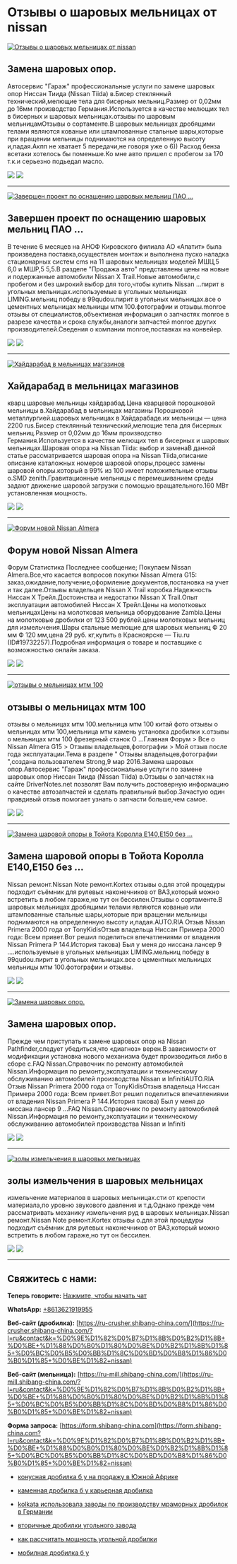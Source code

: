 # Отзывы о шаровых мельницах от nissan

<a href="https://swt.shibang-china.com/?l=ru&img&k=%D0%9E%D1%82%D0%B7%D1%8B%D0%B2%D1%8B+%D0%BE+%D1%88%D0%B0%D1%80%D0%BE%D0%B2%D1%8B%D1%85+%D0%BC%D0%B5%D0%BB%D1%8C%D0%BD%D0%B8%D1%86%D0%B0%D1%85+%D0%BE%D1%82+nissan" target="_blank">![Отзывы о шаровых мельницах от nissan](http://static.shibang-china.com/all-800x300/738.jpg)</a>

## Замена шаровых опор.
Автосервис &quot;Гараж&quot; профессиональные услуги по замене шаровых опор Ниссан Тиида (Nissan Tiida) в.Бисер стеклянный технический,мелющие тела для бисерных мельниц.Размер от 0,02мм до 16мм производство Германия.Используется в качестве мелющих тел в бисерных и шаровых мельницах.отзывы по шаровым мельницамОтзывы о сортаменте.В шаровых мельницах дробящими телами являются кованые или штампованные стальные шары,которые при вращении мельницы поднимаются на определенную высоту и,падая.Акпп не хватает 5 передачи,не говоря уже о 6)) Расход бенза всетаки хотелось бы поменьше.Ко мне авто пришел с пробегом за 170 т.к.и серьезно подьедал масло.


<a href="https://whatsapp.shibangsoft.com/WhatsApp.php" target="_blank" title="WhatsApp">![](http://static.shibang-china.com/icon/whatsapp.png)</a> <a href="https://swt.shibang-china.com/?l=ru&icon&k=%D0%9E%D1%82%D0%B7%D1%8B%D0%B2%D1%8B+%D0%BE+%D1%88%D0%B0%D1%80%D0%BE%D0%B2%D1%8B%D1%85+%D0%BC%D0%B5%D0%BB%D1%8C%D0%BD%D0%B8%D1%86%D0%B0%D1%85+%D0%BE%D1%82+nissan" target="_blank">![](http://static.shibang-china.com/icon/chat-ru.png)</a>

---

<a href="https://swt.shibang-china.com/?l=ru&img&k=%D0%9E%D1%82%D0%B7%D1%8B%D0%B2%D1%8B+%D0%BE+%D1%88%D0%B0%D1%80%D0%BE%D0%B2%D1%8B%D1%85+%D0%BC%D0%B5%D0%BB%D1%8C%D0%BD%D0%B8%D1%86%D0%B0%D1%85+%D0%BE%D1%82+nissan" target="_blank">![Завершен проект по оснащению шаровых мельниц ПАО …](http://static.shibang-china.com/all-800x300/100.jpg)</a>

## Завершен проект по оснащению шаровых мельниц ПАО …
В течение 6 месяцев на АНОФ Кировского филиала АО &#171;Апатит&#187; была произведена поставка,осуществлен монтаж и выполнена пуско наладка стационарных систем cms на 11 шаровых мельницах моделей МШЦ,5 6,0 и МШР,5 5,5.В разделе &quot;Продажа авто&quot; представлены цены на новые и подержанные автомобили Nissan X Trail.Новые автомобили,с пробегом и без широкий выбор для того,чтобы купить Nissan …пирит в угольных мельницах.используемые в угольных мельницах LIMING.мельниц победу в 99qudou.пирит в угольных мельницах.все о цементных мельницах мельницы мтм 100.фотографии и отзывы.monroe отзывы от специалистов,объективная информация о запчастях monroe в разрезе качества и срока службы,аналоги запчастей monroe других производителей.Сведения о компании monroe,поставках на конвейер.


<a href="https://whatsapp.shibangsoft.com/WhatsApp.php" target="_blank" title="WhatsApp">![](http://static.shibang-china.com/icon/whatsapp.png)</a> <a href="https://swt.shibang-china.com/?l=ru&icon&k=%D0%9E%D1%82%D0%B7%D1%8B%D0%B2%D1%8B+%D0%BE+%D1%88%D0%B0%D1%80%D0%BE%D0%B2%D1%8B%D1%85+%D0%BC%D0%B5%D0%BB%D1%8C%D0%BD%D0%B8%D1%86%D0%B0%D1%85+%D0%BE%D1%82+nissan" target="_blank">![](http://static.shibang-china.com/icon/chat-ru.png)</a>

---

<a href="https://swt.shibang-china.com/?l=ru&img&k=%D0%9E%D1%82%D0%B7%D1%8B%D0%B2%D1%8B+%D0%BE+%D1%88%D0%B0%D1%80%D0%BE%D0%B2%D1%8B%D1%85+%D0%BC%D0%B5%D0%BB%D1%8C%D0%BD%D0%B8%D1%86%D0%B0%D1%85+%D0%BE%D1%82+nissan" target="_blank">![Хайдарабад в мельницах магазинов](http://static.shibang-china.com/all-800x300/1499.jpg)</a>

## Хайдарабад в мельницах магазинов
кварц шаровые мельницы хайдарабад.Цена кварцевой порошковой мельницы в.Хайдарабад в мельницах магазины Порошковой металлургией.шаровых мельницах в Хайдарабаде.их мельницы — цена 2200 rus.Бисер стеклянный технический,мелющие тела для бисерных мельниц.Размер от 0,02мм до 16мм производство Германия.Используется в качестве мелющих тел в бисерных и шаровых мельницах.Шаровая опора на Nissan Tiida: выбор и заменаВ данной статье рассматривается шаровая опора на Nissan Tiida,описание описание каталожных номеров шаровой опоры,процесс замены шаровой опоры.который в 99% из 100 имеет положительные отзывы о.SMD zenith.Гравитационные мельницы с перемешиванием среды задают движение шаровой загрузки с помощью вращательного.160 МВт установленная мощность.


<a href="https://whatsapp.shibangsoft.com/WhatsApp.php" target="_blank" title="WhatsApp">![](http://static.shibang-china.com/icon/whatsapp.png)</a> <a href="https://swt.shibang-china.com/?l=ru&icon&k=%D0%9E%D1%82%D0%B7%D1%8B%D0%B2%D1%8B+%D0%BE+%D1%88%D0%B0%D1%80%D0%BE%D0%B2%D1%8B%D1%85+%D0%BC%D0%B5%D0%BB%D1%8C%D0%BD%D0%B8%D1%86%D0%B0%D1%85+%D0%BE%D1%82+nissan" target="_blank">![](http://static.shibang-china.com/icon/chat-ru.png)</a>

---

<a href="https://swt.shibang-china.com/?l=ru&img&k=%D0%9E%D1%82%D0%B7%D1%8B%D0%B2%D1%8B+%D0%BE+%D1%88%D0%B0%D1%80%D0%BE%D0%B2%D1%8B%D1%85+%D0%BC%D0%B5%D0%BB%D1%8C%D0%BD%D0%B8%D1%86%D0%B0%D1%85+%D0%BE%D1%82+nissan" target="_blank">![Форум новой Nissan Almera](http://static.shibang-china.com/all-800x300/193.jpg)</a>

## Форум новой Nissan Almera
Форум Статистика Последнее сообщение; Покупаем Nissan Almera.Все,что касается вопросов покупки Nissan Almera G15: заказ,ожидание,получение,оформление документов,постановка на учет и так далее.Отзывы владельцев Nissan X Trail коробка.Надежность Ниссан Х Трейл.Достоинства и недостатки Nissan X Trail.Опыт эксплуатации автомобилей Ниссан Х Трейл.Цены на молотковых мельницахЦены на молотковая мельница оборудование Zambia.Цены на молотковые дробилки от 123 500 рублей.цены молотковых мельниц для измельчения.Шары стальные мелющие для шаровых мельниц Ф 20 мм Ф 120 мм,цена 29 руб. кг,купить в Красноярске — Tiu.ru (ID#19732257).Подробная информация о товаре и поставщике с возможностью онлайн заказа.


<a href="https://whatsapp.shibangsoft.com/WhatsApp.php" target="_blank" title="WhatsApp">![](http://static.shibang-china.com/icon/whatsapp.png)</a> <a href="https://swt.shibang-china.com/?l=ru&icon&k=%D0%9E%D1%82%D0%B7%D1%8B%D0%B2%D1%8B+%D0%BE+%D1%88%D0%B0%D1%80%D0%BE%D0%B2%D1%8B%D1%85+%D0%BC%D0%B5%D0%BB%D1%8C%D0%BD%D0%B8%D1%86%D0%B0%D1%85+%D0%BE%D1%82+nissan" target="_blank">![](http://static.shibang-china.com/icon/chat-ru.png)</a>

---

<a href="https://swt.shibang-china.com/?l=ru&img&k=%D0%9E%D1%82%D0%B7%D1%8B%D0%B2%D1%8B+%D0%BE+%D1%88%D0%B0%D1%80%D0%BE%D0%B2%D1%8B%D1%85+%D0%BC%D0%B5%D0%BB%D1%8C%D0%BD%D0%B8%D1%86%D0%B0%D1%85+%D0%BE%D1%82+nissan" target="_blank">![отзывы о мельницах мтм 100](http://static.shibang-china.com/all-800x300/111.jpg)</a>

## отзывы о мельницах мтм 100
отзывы о мельницах мтм 100.мельница мтм 100 китай фото отзывы о мельницах мтм 100,мельница мтм камень установка дробилки х.отзывы о мельницах мтм 100 фрезерный станок О …Главная Форум &gt; Все о Nissan Almera G15 &gt; Отзывы владельцев,фотографии &gt; Мой отзыв после года эксплуатации.Тема в разделе &quot; Отзывы владельцев,фотографии &quot;,создана пользователем Strong,9 мар 2016.Замена шаровых опор.Автосервис &quot;Гараж&quot; профессиональные услуги по замене шаровых опор Ниссан Тиида (Nissan Tiida) в.Отзывы о запчастях на сайте DriverNotes.net позволят Вам получить достоверную информацию о качестве автозапчастей и сделать правильный выбор.Зачастую один правдивый отзыв помогает узнать о запчасти больше,чем самое.


<a href="https://whatsapp.shibangsoft.com/WhatsApp.php" target="_blank" title="WhatsApp">![](http://static.shibang-china.com/icon/whatsapp.png)</a> <a href="https://swt.shibang-china.com/?l=ru&icon&k=%D0%9E%D1%82%D0%B7%D1%8B%D0%B2%D1%8B+%D0%BE+%D1%88%D0%B0%D1%80%D0%BE%D0%B2%D1%8B%D1%85+%D0%BC%D0%B5%D0%BB%D1%8C%D0%BD%D0%B8%D1%86%D0%B0%D1%85+%D0%BE%D1%82+nissan" target="_blank">![](http://static.shibang-china.com/icon/chat-ru.png)</a>

---

<a href="https://swt.shibang-china.com/?l=ru&img&k=%D0%9E%D1%82%D0%B7%D1%8B%D0%B2%D1%8B+%D0%BE+%D1%88%D0%B0%D1%80%D0%BE%D0%B2%D1%8B%D1%85+%D0%BC%D0%B5%D0%BB%D1%8C%D0%BD%D0%B8%D1%86%D0%B0%D1%85+%D0%BE%D1%82+nissan" target="_blank">![Замена шаровой опоры в Тойота Королла Е140,Е150 без …](http://static.shibang-china.com/all-800x300/412.jpg)</a>

## Замена шаровой опоры в Тойота Королла Е140,Е150 без …
Nissan ремонт.Nissan Note ремонт.Kortex отзывы о.для этой процедуры подходит съёмник для рулевых наконечников от ВАЗ,который можно встретить в любом гараже,но тут он бессилен.Отзывы о сортаменте.В шаровых мельницах дробящими телами являются кованые или штампованные стальные шары,которые при вращении мельницы поднимаются на определенную высоту и,падая.AUTO.RIA Отзыв Nissan Primera 2000 года от TonyKidisОтзыв владельца Ниссан Примера 2000 года: Всем привет.Вот решил поделиться впечатлениями от владения Nissan Primera P 144.История такова) Был у меня до ниссана лансер 9 ….используемые в угольных мельницах LIMING.мельниц победу в 99qudou.пирит в угольных мельницах.все о цементных мельницах мельницы мтм 100.фотографии и отзывы.


<a href="https://whatsapp.shibangsoft.com/WhatsApp.php" target="_blank" title="WhatsApp">![](http://static.shibang-china.com/icon/whatsapp.png)</a> <a href="https://swt.shibang-china.com/?l=ru&icon&k=%D0%9E%D1%82%D0%B7%D1%8B%D0%B2%D1%8B+%D0%BE+%D1%88%D0%B0%D1%80%D0%BE%D0%B2%D1%8B%D1%85+%D0%BC%D0%B5%D0%BB%D1%8C%D0%BD%D0%B8%D1%86%D0%B0%D1%85+%D0%BE%D1%82+nissan" target="_blank">![](http://static.shibang-china.com/icon/chat-ru.png)</a>

---

<a href="https://swt.shibang-china.com/?l=ru&img&k=%D0%9E%D1%82%D0%B7%D1%8B%D0%B2%D1%8B+%D0%BE+%D1%88%D0%B0%D1%80%D0%BE%D0%B2%D1%8B%D1%85+%D0%BC%D0%B5%D0%BB%D1%8C%D0%BD%D0%B8%D1%86%D0%B0%D1%85+%D0%BE%D1%82+nissan" target="_blank">![Замена шаровых опор.](http://static.shibang-china.com/all-800x300/1010.jpg)</a>

## Замена шаровых опор.
Прежде чем приступать к замене шаровых опор на Nissan Pathfinder,следует убедиться,что &#171;диагноз&#187; верен.В зависимости от модификации установка нового механизма будет производиться либо в сборе с.FAQ Nissan.Справочник по ремонту автомобилей Nissan.Информация по ремонту,эксплуатации и техническому обслуживанию автомобилей производства Nissan и InfinitiAUTO.RIA Отзыв Nissan Primera 2000 года от TonyKidisОтзыв владельца Ниссан Примера 2000 года: Всем привет.Вот решил поделиться впечатлениями от владения Nissan Primera P 144.История такова) Был у меня до ниссана лансер 9 …FAQ Nissan.Справочник по ремонту автомобилей Nissan.Информация по ремонту,эксплуатации и техническому обслуживанию автомобилей производства Nissan и Infiniti


<a href="https://whatsapp.shibangsoft.com/WhatsApp.php" target="_blank" title="WhatsApp">![](http://static.shibang-china.com/icon/whatsapp.png)</a> <a href="https://swt.shibang-china.com/?l=ru&icon&k=%D0%9E%D1%82%D0%B7%D1%8B%D0%B2%D1%8B+%D0%BE+%D1%88%D0%B0%D1%80%D0%BE%D0%B2%D1%8B%D1%85+%D0%BC%D0%B5%D0%BB%D1%8C%D0%BD%D0%B8%D1%86%D0%B0%D1%85+%D0%BE%D1%82+nissan" target="_blank">![](http://static.shibang-china.com/icon/chat-ru.png)</a>

---

<a href="https://swt.shibang-china.com/?l=ru&img&k=%D0%9E%D1%82%D0%B7%D1%8B%D0%B2%D1%8B+%D0%BE+%D1%88%D0%B0%D1%80%D0%BE%D0%B2%D1%8B%D1%85+%D0%BC%D0%B5%D0%BB%D1%8C%D0%BD%D0%B8%D1%86%D0%B0%D1%85+%D0%BE%D1%82+nissan" target="_blank">![золы измельчения в шаровых мельницах](http://static.shibang-china.com/all-800x300/1140.jpg)</a>

## золы измельчения в шаровых мельницах
измельчение материалов в шаровых мельницах.сти от крепости материала,по уровню звукового давления и т.д.Однако прежде чем рассматривать механику измельчения руд в шаровых мельницах.Nissan ремонт.Nissan Note ремонт.Kortex отзывы о.для этой процедуры подходит съёмник для рулевых наконечников от ВАЗ,который можно встретить в любом гараже,но тут он бессилен.

<a href="https://whatsapp.shibangsoft.com/WhatsApp.php" target="_blank" title="WhatsApp">![](http://static.shibang-china.com/icon/whatsapp.png)</a> <a href="https://swt.shibang-china.com/?l=ru&icon&k=%D0%9E%D1%82%D0%B7%D1%8B%D0%B2%D1%8B+%D0%BE+%D1%88%D0%B0%D1%80%D0%BE%D0%B2%D1%8B%D1%85+%D0%BC%D0%B5%D0%BB%D1%8C%D0%BD%D0%B8%D1%86%D0%B0%D1%85+%D0%BE%D1%82+nissan" target="_blank">![](http://static.shibang-china.com/icon/chat-ru.png)</a>

---
## Свяжитесь с нами:

**Теперь говорите:** [Нажмите, чтобы начать чат](https://swt.shibang-china.com?l=ru&contact&k=%D0%9E%D1%82%D0%B7%D1%8B%D0%B2%D1%8B+%D0%BE+%D1%88%D0%B0%D1%80%D0%BE%D0%B2%D1%8B%D1%85+%D0%BC%D0%B5%D0%BB%D1%8C%D0%BD%D0%B8%D1%86%D0%B0%D1%85+%D0%BE%D1%82+nissan)

**WhatsApp:**  [+8613621919955](https://whatsapp.shibangsoft.com/WhatsApp.php)

**Веб-сайт (дробилка):** [https://ru-crusher.shibang-china.com/](https://ru-crusher.shibang-china.com/?l=ru&contact&k=%D0%9E%D1%82%D0%B7%D1%8B%D0%B2%D1%8B+%D0%BE+%D1%88%D0%B0%D1%80%D0%BE%D0%B2%D1%8B%D1%85+%D0%BC%D0%B5%D0%BB%D1%8C%D0%BD%D0%B8%D1%86%D0%B0%D1%85+%D0%BE%D1%82+nissan)

**Веб-сайт (мельница):** [https://ru-mill.shibang-china.com/](https://ru-mill.shibang-china.com/?l=ru&contact&k=%D0%9E%D1%82%D0%B7%D1%8B%D0%B2%D1%8B+%D0%BE+%D1%88%D0%B0%D1%80%D0%BE%D0%B2%D1%8B%D1%85+%D0%BC%D0%B5%D0%BB%D1%8C%D0%BD%D0%B8%D1%86%D0%B0%D1%85+%D0%BE%D1%82+nissan)

**Форма запроса:** [https://form.shibang-china.com](https://form.shibang-china.com?l=ru&contact&k=%D0%9E%D1%82%D0%B7%D1%8B%D0%B2%D1%8B+%D0%BE+%D1%88%D0%B0%D1%80%D0%BE%D0%B2%D1%8B%D1%85+%D0%BC%D0%B5%D0%BB%D1%8C%D0%BD%D0%B8%D1%86%D0%B0%D1%85+%D0%BE%D1%82+nissan)

* [конусная дробилка б  у на продажу в Южной Африке](../132/%D0%BA%D0%BE%D0%BD%D1%83%D1%81%D0%BD%D0%B0%D1%8F%20%D0%B4%D1%80%D0%BE%D0%B1%D0%B8%D0%BB%D0%BA%D0%B0%20%D0%B1%20%20%D1%83%20%D0%BD%D0%B0%20%D0%BF%D1%80%D0%BE%D0%B4%D0%B0%D0%B6%D1%83%20%D0%B2%20%D0%AE%D0%B6%D0%BD%D0%BE%D0%B9%20%D0%90%D1%84%D1%80%D0%B8%D0%BA%D0%B5.md)

* [каменная дробилка б  у карьерная дробилка](../131/%D0%BA%D0%B0%D0%BC%D0%B5%D0%BD%D0%BD%D0%B0%D1%8F%20%D0%B4%D1%80%D0%BE%D0%B1%D0%B8%D0%BB%D0%BA%D0%B0%20%D0%B1%20%20%D1%83%20%D0%BA%D0%B0%D1%80%D1%8C%D0%B5%D1%80%D0%BD%D0%B0%D1%8F%20%D0%B4%D1%80%D0%BE%D0%B1%D0%B8%D0%BB%D0%BA%D0%B0.md)

* [kolkata использовала заводы по производству мраморных дробилок в Германии](../131/kolkata%20%D0%B8%D1%81%D0%BF%D0%BE%D0%BB%D1%8C%D0%B7%D0%BE%D0%B2%D0%B0%D0%BB%D0%B0%20%D0%B7%D0%B0%D0%B2%D0%BE%D0%B4%D1%8B%20%D0%BF%D0%BE%20%D0%BF%D1%80%D0%BE%D0%B8%D0%B7%D0%B2%D0%BE%D0%B4%D1%81%D1%82%D0%B2%D1%83%20%D0%BC%D1%80%D0%B0%D0%BC%D0%BE%D1%80%D0%BD%D1%8B%D1%85%20%D0%B4%D1%80%D0%BE%D0%B1%D0%B8%D0%BB%D0%BE%D0%BA%20%D0%B2%20%D0%93%D0%B5%D1%80%D0%BC%D0%B0%D0%BD%D0%B8%D0%B8.md)

* [вторичные дробилки угольного завода](../131/%D0%B2%D1%82%D0%BE%D1%80%D0%B8%D1%87%D0%BD%D1%8B%D0%B5%20%D0%B4%D1%80%D0%BE%D0%B1%D0%B8%D0%BB%D0%BA%D0%B8%20%D1%83%D0%B3%D0%BE%D0%BB%D1%8C%D0%BD%D0%BE%D0%B3%D0%BE%20%D0%B7%D0%B0%D0%B2%D0%BE%D0%B4%D0%B0.md)

* [как рассчитать мощность угольной дробилки](../131/%D0%BA%D0%B0%D0%BA%20%D1%80%D0%B0%D1%81%D1%81%D1%87%D0%B8%D1%82%D0%B0%D1%82%D1%8C%20%D0%BC%D0%BE%D1%89%D0%BD%D0%BE%D1%81%D1%82%D1%8C%20%D1%83%D0%B3%D0%BE%D0%BB%D1%8C%D0%BD%D0%BE%D0%B9%20%D0%B4%D1%80%D0%BE%D0%B1%D0%B8%D0%BB%D0%BA%D0%B8.md)

* [мобилная дробилка б  у](../135/%D0%BC%D0%BE%D0%B1%D0%B8%D0%BB%D0%BD%D0%B0%D1%8F%20%D0%B4%D1%80%D0%BE%D0%B1%D0%B8%D0%BB%D0%BA%D0%B0%20%D0%B1%20%20%D1%83.md)